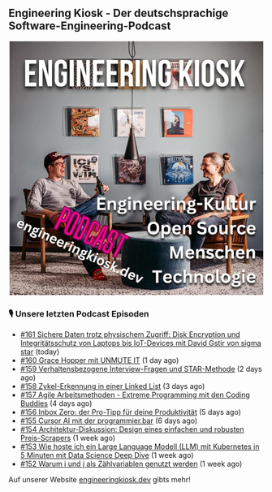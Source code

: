 ## Engineering Kiosk - Der deutschsprachige Software-Engineering-Podcast

<p align="center">
  <img width="500" height="500" src="https://github.com/EngineeringKiosk/.github/blob/main/images/podcast_square.jpg" alt="Engineering Kiosk Podcast" title="Engineering Kiosk Podcast">
</p>

### 🎙️ Unsere letzten Podcast Episoden


- [#161 Sichere Daten trotz physischem Zugriff: Disk Encryption und Integritätsschutz von Laptops bis IoT-Devices mit David Gstir von sigma star](https://engineeringkiosk.dev) (today)
- [#160 Grace Hopper mit UNMUTE IT](https://engineeringkiosk.dev) (1 day ago)
- [#159 Verhaltensbezogene Interview-Fragen und STAR-Methode](https://engineeringkiosk.dev) (2 days ago)
- [#158 Zykel-Erkennung in einer Linked List](https://engineeringkiosk.dev) (3 days ago)
- [#157 Agile Arbeitsmethoden - Extreme Programming mit den Coding Buddies](https://engineeringkiosk.dev) (4 days ago)
- [#156 Inbox Zero: der Pro-Tipp für deine Produktivität](https://engineeringkiosk.dev) (5 days ago)
- [#155 Cursor AI mit der programmier.bar](https://engineeringkiosk.dev) (6 days ago)
- [#154 Architektur-Diskussion: Design eines einfachen und robusten Preis-Scrapers](https://engineeringkiosk.dev) (1 week ago)
- [#153 Wie hoste ich ein Large Language Modell (LLM) mit Kubernetes in 5 Minuten mit Data Science Deep Dive](https://engineeringkiosk.dev) (1 week ago)
- [#152 Warum i und j als Zählvariablen genutzt werden](https://engineeringkiosk.dev) (1 week ago)

Auf unserer Website [engineeringkiosk.dev](https://engineeringkiosk.dev/) gibts mehr!
